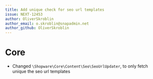 ```yaml
---
title: Add unique check for seo url templates
issue: NEXT-12453
author: OliverSkroblin
author_email: o.skroblin@snapadmin.net 
author_github: OliverSkroblin
---
```

# Core
* Changed `\Shopware\Core\Content\Seo\SeoUrlUpdater`, to only fetch unique the seo url templates

